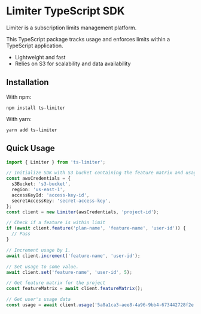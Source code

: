 # Limiter TypeScript SDK

Limiter is a subscription limits management platform.

This TypeScript package tracks usage and enforces limits within a TypeScript application.

- Lightweight and fast
- Relies on S3 for scalability and data availability

## Installation

With npm:

```
npm install ts-limiter
```

With yarn:

```
yarn add ts-limiter
```

## Quick Usage

```typescript
import { Limiter } from 'ts-limiter';

// Initialize SDK with S3 bucket containing the feature matrix and usage tracking data
const awsCredentials = {
  s3Bucket: 's3-bucket',
  region: 'us-east-1',
  accessKeyId: 'access-key-id',
  secretAccessKey: 'secret-access-key',
};
const client = new Limiter(awsCredentials, 'project-id');

// Check if a feature is within limit
if (await client.feature('plan-name', 'feature-name', 'user-id')) {
  // Pass
}

// Increment usage by 1.
await client.increment('feature-name', 'user-id');

// Set usage to some value.
await client.set('feature-name', 'user-id', 5);

// Get feature matrix for the project
const featureMatrix = await client.featureMatrix();

// Get user's usage data
const usage = await client.usage('5a8a1ca3-aee8-4a96-9bb4-673442728f2e');
```
